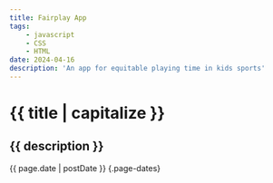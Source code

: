 ```yaml
---
title: Fairplay App
tags:
    - javascript
    - CSS
    - HTML
date: 2024-04-16
description: 'An app for equitable playing time in kids sports'
---
```


# {{ title | capitalize }}

## {{ description }}

{{ page.date | postDate }} {.page-dates}
